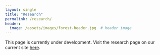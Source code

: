 ```yaml
---
layout: single
title: "Research"
permalink: /research/
header:
  image: /assets/images/forest-header.jpg  # header image
---
```


This page is currently under development. Visit the research page on our current site [here](https://sites.google.com/site/forestecoclimlab/research).